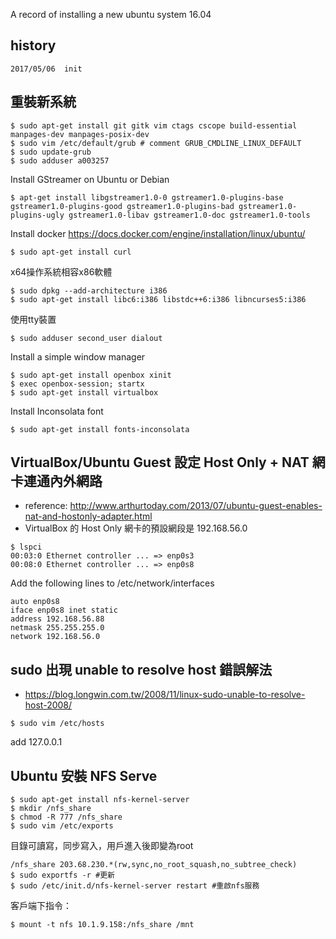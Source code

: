 A record of installing a new ubuntu system 16.04

## history
	2017/05/06	init

## 重裝新系統
```
$ sudo apt-get install git gitk vim ctags cscope build-essential manpages-dev manpages-posix-dev
$ sudo vim /etc/default/grub # comment GRUB_CMDLINE_LINUX_DEFAULT
$ sudo update-grub
$ sudo adduser a003257
```
Install GStreamer on Ubuntu or Debian
```
$ apt-get install libgstreamer1.0-0 gstreamer1.0-plugins-base gstreamer1.0-plugins-good gstreamer1.0-plugins-bad gstreamer1.0-plugins-ugly gstreamer1.0-libav gstreamer1.0-doc gstreamer1.0-tools
```

Install docker https://docs.docker.com/engine/installation/linux/ubuntu/
```
$ sudo apt-get install curl
```
x64操作系統相容x86軟體
```
$ sudo dpkg --add-architecture i386
$ sudo apt-get install libc6:i386 libstdc++6:i386 libncurses5:i386 
```
使用tty裝置
```
$ sudo adduser second_user dialout
```
Install a simple window manager
```
$ sudo apt-get install openbox xinit
$ exec openbox-session; startx
$ sudo apt-get install virtualbox
```
Install Inconsolata font
```
$ sudo apt-get install fonts-inconsolata
```
## VirtualBox/Ubuntu Guest 設定 Host Only + NAT 網卡連通內外網路
* reference: http://www.arthurtoday.com/2013/07/ubuntu-guest-enables-nat-and-hostonly-adapter.html
* VirtualBox 的 Host Only 網卡的預設網段是 192.168.56.0
```
$ lspci
00:03:0 Ethernet controller ... => enp0s3
00:08:0 Ethernet controller ... => enp0s8
```
Add the following lines to /etc/network/interfaces
```
auto enp0s8
iface enp0s8 inet static
address 192.168.56.88
netmask 255.255.255.0
network 192.168.56.0
```
## sudo 出現 unable to resolve host 錯誤解法
* https://blog.longwin.com.tw/2008/11/linux-sudo-unable-to-resolve-host-2008/
```
$ sudo vim /etc/hosts
```
add 127.0.0.1 <hostname>

## Ubuntu 安裝 NFS Serve
```
$ sudo apt-get install nfs-kernel-server
$ mkdir /nfs_share
$ chmod -R 777 /nfs_share
$ sudo vim /etc/exports
```
目錄可讀寫，同步寫入，用戶進入後即變為root
```
/nfs_share 203.68.230.*(rw,sync,no_root_squash,no_subtree_check)
$ sudo exportfs -r #更新
$ sudo /etc/init.d/nfs-kernel-server restart #重啟nfs服務
```
客戶端下指令：
```
$ mount -t nfs 10.1.9.158:/nfs_share /mnt
```
